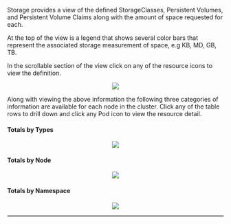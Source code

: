 
Storage provides a view of the defined StorageClasses, Persistent Volumes, and Persistent Volume Claims along with the amount of space requested for each.  

At the top of the view is a legend that shows several color bars that represent the associated storage measurement
of space, e.g KB, MD, GB, TB.

In the scrollable section of the view click on any of the resource icons to view the definition.

<p align="center">
  <img style="float: center;" src="https://raw.githubusercontent.com/k8svisual/vpk-docs/master/docs/images/tab_storage.png">
</p>


Along with viewing the above information the following three categories of information are available for each node in the
cluster.  Click any of the table rows to drill down and click any Pod icon to view the resource detail.

#### Totals by Types

<p align="center">
  <img style="float: center;" src="https://raw.githubusercontent.com/k8svisual/vpk-docs/master/docs/images/tab_storage_by_types.png">
</p>

#### Totals by Node

<p align="center">
  <img style="float: center;" src="https://raw.githubusercontent.com/k8svisual/vpk-docs/master/docs/images/tab_storage_by_node.png">
</p>

#### Totals by Namespace

<p align="center">
  <img style="float: center;" src="https://raw.githubusercontent.com/k8svisual/vpk-docs/master/docs/images/tab_storage_by_namespace.png">
</p>

<hr style="border:1px solid #aaaaaa">

